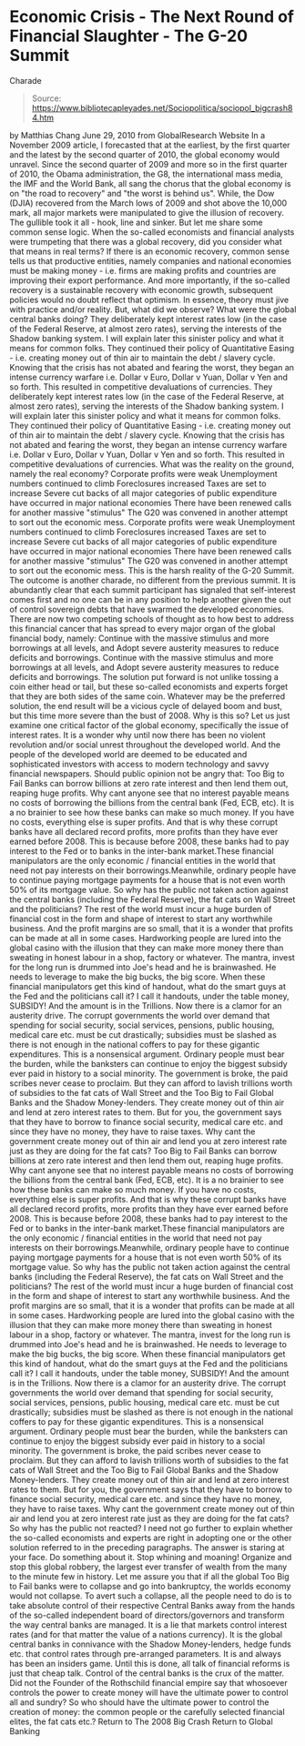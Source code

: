 # Economic Crisis - The Next Round of Financial Slaughter - The G-20 Summit 
Charade

> Source: https://www.bibliotecapleyades.net/Sociopolitica/sociopol_bigcrash84.htm

by Matthias Chang June 29, 2010
from GlobalResearch Website
In a November 2009 article, I forecasted that at the earliest, by the first quarter and the latest by the second quarter of 2010, the global economy would unravel. Since the second quarter of 2009 and more so in the first quarter of 2010, the Obama administration, the G8, the international mass media, the IMF and the World Bank, all sang the chorus that the global economy is on "the road to recovery" and "the worst is behind us". While, the Dow (DJIA) recovered from the March lows of 2009 and shot above the 10,000 mark, all major markets were manipulated to give the illusion of recovery. The gullible took it all - hook, line and sinker. But let me share some common sense logic. When the so-called economists and financial analysts were trumpeting that there was a global recovery, did you consider what that means in real terms? If there is an economic recovery, common sense tells us that productive entities, namely companies and national economies must be making money - i.e. firms are making profits and countries are improving their export performance. And more importantly, if the so-called recovery is a sustainable recovery with economic growth, subsequent policies would no doubt reflect that optimism. In essence, theory must jive with practice and/or reality. But, what did we observe? What were the global central banks doing?
They deliberately kept interest rates low (in the case of the Federal Reserve, at almost zero rates), serving the interests of the Shadow banking system. I will explain later this sinister policy and what it means for common folks. They continued their policy of Quantitative Easing - i.e. creating money out of thin air to maintain the debt / slavery cycle. Knowing that the crisis has not abated and fearing the worst, they began an intense currency warfare i.e. Dollar v Euro, Dollar v Yuan, Dollar v Yen and so forth. This resulted in competitive devaluations of currencies.
They deliberately kept interest rates low (in the case of the Federal Reserve, at almost zero rates), serving the interests of the Shadow banking system. I will explain later this sinister policy and what it means for common folks.
They continued their policy of Quantitative Easing - i.e. creating money out of thin air to maintain the debt / slavery cycle.
Knowing that the crisis has not abated and fearing the worst, they began an intense currency warfare i.e. Dollar v Euro, Dollar v Yuan, Dollar v Yen and so forth. This resulted in competitive devaluations of currencies.
What was the reality on the ground, namely the real economy?
Corporate profits were weak Unemployment numbers continued to climb Foreclosures increased Taxes are set to increase Severe cut backs of all major categories of public expenditure have occurred in major national economies There have been renewed calls for another massive "stimulus" The G20 was convened in another attempt to sort out the economic mess.
Corporate profits were weak
Unemployment numbers continued to climb
Foreclosures increased
Taxes are set to increase
Severe cut backs of all major categories of public expenditure have occurred in major national economies
There have been renewed calls for another massive "stimulus"
The G20 was convened in another attempt to sort out the economic mess.
This is the harsh reality of the G-20 Summit. The outcome is another charade, no different from the previous summit. It is abundantly clear that each summit participant has signaled that self-interest comes first and no one can be in any position to help another given the out of control sovereign debts that have swarmed the developed economies. There are now two competing schools of thought as to how best to address this financial cancer that has spread to every major organ of the global financial body, namely:
Continue with the massive stimulus and more borrowings at all levels, and Adopt severe austerity measures to reduce deficits and borrowings.
Continue with the massive stimulus and more borrowings at all levels, and
Adopt severe austerity measures to reduce deficits and borrowings.
The solution put forward is not unlike tossing a coin either head or tail, but these so-called economists and experts forget that they are both sides of the same coin. Whatever may be the preferred solution, the end result will be a vicious cycle of delayed boom and bust, but this time more severe than the bust of 2008. Why is this so? Let us just examine one critical factor of the global economy, specifically the issue of interest rates. It is a wonder why until now there has been no violent revolution and/or social unrest throughout the developed world. And the people of the developed world are deemed to be educated and sophisticated investors with access to modern technology and savvy financial newspapers. Should public opinion not be angry that:
Too Big to Fail Banks can borrow billions at zero rate interest and then lend them out, reaping huge profits. Why cant anyone see that no interest payable means no costs of borrowing the billions from the central bank (Fed, ECB, etc). It is a no brainier to see how these banks can make so much money. If you have no costs, everything else is super profits. And that is why these corrupt banks have all declared record profits, more profits than they have ever earned before 2008. This is because before 2008, these banks had to pay interest to the Fed or to banks in the inter-bank market.These financial manipulators are the only economic / financial entities in the world that need not pay interests on their borrowings.Meanwhile, ordinary people have to continue paying mortgage payments for a house that is not even worth 50% of its mortgage value. So why has the public not taken action against the central banks (including the Federal Reserve), the fat cats on Wall Street and the politicians? The rest of the world must incur a huge burden of financial cost in the form and shape of interest to start any worthwhile business. And the profit margins are so small, that it is a wonder that profits can be made at all in some cases. Hardworking people are lured into the global casino with the illusion that they can make more money there than sweating in honest labour in a shop, factory or whatever. The mantra, invest for the long run is drummed into Joe's head and he is brainwashed. He needs to leverage to make the big bucks, the big score. When these financial manipulators get this kind of handout, what do the smart guys at the Fed and the politicians call it? I call it handouts, under the table money, SUBSIDY! And the amount is in the Trillions. Now there is a clamor for an austerity drive. The corrupt governments the world over demand that spending for social security, social services, pensions, public housing, medical care etc. must be cut drastically; subsidies must be slashed as there is not enough in the national coffers to pay for these gigantic expenditures. This is a nonsensical argument. Ordinary people must bear the burden, while the banksters can continue to enjoy the biggest subsidy ever paid in history to a social minority. The government is broke, the paid scribes never cease to proclaim. But they can afford to lavish trillions worth of subsidies to the fat cats of Wall Street and the Too Big to Fail Global Banks and the Shadow Money-lenders. They create money out of thin air and lend at zero interest rates to them. But for you, the government says that they have to borrow to finance social security, medical care etc. and since they have no money, they have to raise taxes. Why cant the government create money out of thin air and lend you at zero interest rate just as they are doing for the fat cats?
Too Big to Fail Banks can borrow billions at zero rate interest and then lend them out, reaping huge profits. Why cant anyone see that no interest payable means no costs of borrowing the billions from the central bank (Fed, ECB, etc). It is a no brainier to see how these banks can make so much money. If you have no costs, everything else is super profits.
And that is why these corrupt banks have all declared record profits, more profits than they have ever earned before 2008. This is because before 2008, these banks had to pay interest to the Fed or to banks in the inter-bank market.These financial manipulators are the only economic / financial entities in the world that need not pay interests on their borrowings.Meanwhile, ordinary people have to continue paying mortgage payments for a house that is not even worth 50% of its mortgage value. So why has the public not taken action against the central banks (including the Federal Reserve), the fat cats on Wall Street and the politicians?
The rest of the world must incur a huge burden of financial cost in the form and shape of interest to start any worthwhile business. And the profit margins are so small, that it is a wonder that profits can be made at all in some cases.
Hardworking people are lured into the global casino with the illusion that they can make more money there than sweating in honest labour in a shop, factory or whatever.
The mantra, invest for the long run is drummed into Joe's head and he is brainwashed. He needs to leverage to make the big bucks, the big score.
When these financial manipulators get this kind of handout, what do the smart guys at the Fed and the politicians call it? I call it handouts, under the table money, SUBSIDY!
And the amount is in the Trillions.
Now there is a clamor for an austerity drive.
The corrupt governments the world over demand that spending for social security, social services, pensions, public housing, medical care etc. must be cut drastically; subsidies must be slashed as there is not enough in the national coffers to pay for these gigantic expenditures.
This is a nonsensical argument. Ordinary people must bear the burden, while the banksters can continue to enjoy the biggest subsidy ever paid in history to a social minority.
The government is broke, the paid scribes never cease to proclaim.
But they can afford to lavish trillions worth of subsidies to the fat cats of Wall Street and the Too Big to Fail Global Banks and the Shadow Money-lenders. They create money out of thin air and lend at zero interest rates to them. But for you, the government says that they have to borrow to finance social security, medical care etc. and since they have no money, they have to raise taxes.
Why cant the government create money out of thin air and lend you at zero interest rate just as they are doing for the fat cats?
So why has the public not reacted? I need not go further to explain whether the so-called economists and experts are right in adopting one or the other solution referred to in the preceding paragraphs. The answer is staring at your face. Do something about it. Stop whining and moaning! Organize and stop this global robbery, the largest ever transfer of wealth from the many to the minute few in history. Let me assure you that if all the global Too Big to Fail banks were to collapse and go into bankruptcy, the worlds economy would not collapse. To avert such a collapse, all the people need to do is to take absolute control of their respective Central Banks away from the hands of the so-called independent board of directors/governors and transform the way central banks are managed. It is a lie that markets control interest rates (and for that matter the value of a nations currency). It is the global central banks in connivance with the Shadow Money-lenders, hedge funds etc. that control rates through pre-arranged parameters. It is and always has been an insiders game. Until this is done, all talk of financial reforms is just that cheap talk. Control of the central banks is the crux of the matter. Did not the Founder of the Rothschild financial empire say that whosoever controls the power to create money will have the ultimate power to control all and sundry? So who should have the ultimate power to control the creation of money:
the common people or the carefully selected financial elites, the fat cats etc.?
Return to The 2008 Big Crash
Return to Global Banking
